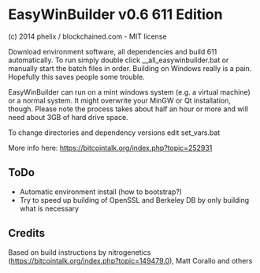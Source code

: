 EasyWinBuilder v0.6 611 Edition
============================
(c) 2014 phelix / blockchained.com - MIT license

Download environment software, all dependencies and build 611 automatically. To run simply double click __all_easywinbuilder.bat or manually start the batch files in order. Building on Windows really is a pain. Hopefully this saves people some trouble.

EasyWinBuilder can run on a mint windows system (e.g. a virtual machine) or a normal system. It might overwrite your MinGW or Qt installation, though. Please note the process takes about half an hour or more and will need about 3GB of hard drive space.

To change directories and dependency versions edit set_vars.bat

More info here: https://bitcointalk.org/index.php?topic=252931


ToDo
-----
* Automatic environment install (how to bootstrap?)
* Try to speed up building of OpenSSL and Berkeley DB by only building what is necessary


Credits
-------
Based on build instructions by nitrogenetics (https://bitcointalk.org/index.php?topic=149479.0), Matt Corallo and others
